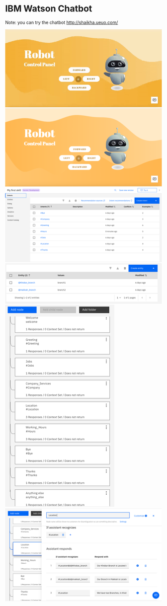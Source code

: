 # IBM Watson Chatbot

Note: you can try the chatbot  http://shaikha.ueuo.com/ 


![](myres.gif)
![Screenshot](w.png)
![Screenshot](1.png)
![Screenshot](2.png)
![Screenshot](3.png)
![Screenshot](4.png)
